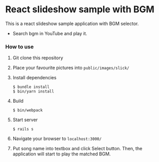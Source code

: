 # React slideshow sample with BGM

This is a react slideshow sample application with BGM selector.

- Search bgm in YouTube and play it.

	


### How to use

1. Git clone this repository
1. Place your favourite pictures into `public/images/slick/`
1. Install dependencies

	```
	$ bundle install
	$ bin/yarn install
	```
	
1. Build 

	```
	$ bin/webpack
	```
	
1.  Start server

	```
	$ rails s
	```
1. Navigate your browser to `localhost:3000/`
1. Put song name into textbox and click Select button. Then, the application will start to play the matched BGM.